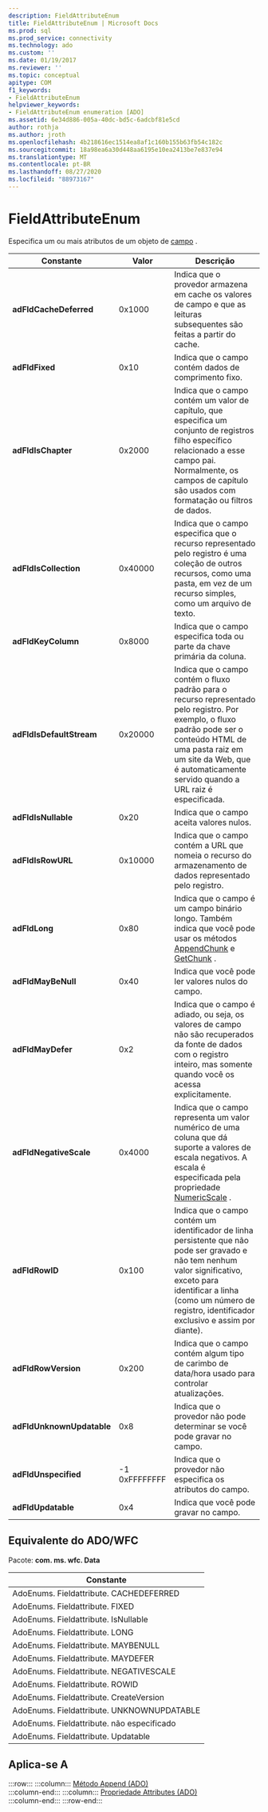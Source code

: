 ```yaml
---
description: FieldAttributeEnum
title: FieldAttributeEnum | Microsoft Docs
ms.prod: sql
ms.prod_service: connectivity
ms.technology: ado
ms.custom: ''
ms.date: 01/19/2017
ms.reviewer: ''
ms.topic: conceptual
apitype: COM
f1_keywords:
- FieldAttributeEnum
helpviewer_keywords:
- FieldAttributeEnum enumeration [ADO]
ms.assetid: 6e34d886-005a-40dc-bd5c-6adcbf81e5cd
author: rothja
ms.author: jroth
ms.openlocfilehash: 4b218616ec1514ea8af1c160b155b63fb54c182c
ms.sourcegitcommit: 18a98ea6a30d448aa6195e10ea2413be7e837e94
ms.translationtype: MT
ms.contentlocale: pt-BR
ms.lasthandoff: 08/27/2020
ms.locfileid: "88973167"
---
```

# <a name="fieldattributeenum"></a>FieldAttributeEnum
Especifica um ou mais atributos de um objeto de [campo](../../../ado/reference/ado-api/field-object.md) .  
  
|Constante|Valor|Descrição|  
|--------------|-----------|-----------------|  
|**adFldCacheDeferred**|0x1000|Indica que o provedor armazena em cache os valores de campo e que as leituras subsequentes são feitas a partir do cache.|  
|**adFldFixed**|0x10|Indica que o campo contém dados de comprimento fixo.|  
|**adFldIsChapter**|0x2000|Indica que o campo contém um valor de capítulo, que especifica um conjunto de registros filho específico relacionado a esse campo pai. Normalmente, os campos de capítulo são usados com formatação ou filtros de dados.|  
|**adFldIsCollection**|0x40000|Indica que o campo especifica que o recurso representado pelo registro é uma coleção de outros recursos, como uma pasta, em vez de um recurso simples, como um arquivo de texto.|  
|**adFldKeyColumn**|0x8000|Indica que o campo especifica toda ou parte da chave primária da coluna.|  
|**adFldIsDefaultStream**|0x20000|Indica que o campo contém o fluxo padrão para o recurso representado pelo registro. Por exemplo, o fluxo padrão pode ser o conteúdo HTML de uma pasta raiz em um site da Web, que é automaticamente servido quando a URL raiz é especificada.|  
|**adFldIsNullable**|0x20|Indica que o campo aceita valores nulos.|  
|**adFldIsRowURL**|0x10000|Indica que o campo contém a URL que nomeia o recurso do armazenamento de dados representado pelo registro.|  
|**adFldLong**|0x80|Indica que o campo é um campo binário longo. Também indica que você pode usar os métodos [AppendChunk](../../../ado/reference/ado-api/appendchunk-method-ado.md) e [GetChunk](../../../ado/reference/ado-api/getchunk-method-ado.md) .|  
|**adFldMayBeNull**|0x40|Indica que você pode ler valores nulos do campo.|  
|**adFldMayDefer**|0x2|Indica que o campo é adiado, ou seja, os valores de campo não são recuperados da fonte de dados com o registro inteiro, mas somente quando você os acessa explicitamente.|  
|**adFldNegativeScale**|0x4000|Indica que o campo representa um valor numérico de uma coluna que dá suporte a valores de escala negativos. A escala é especificada pela propriedade [NumericScale](../../../ado/reference/ado-api/numericscale-property-ado.md) .|  
|**adFldRowID**|0x100|Indica que o campo contém um identificador de linha persistente que não pode ser gravado e não tem nenhum valor significativo, exceto para identificar a linha (como um número de registro, identificador exclusivo e assim por diante).|  
|**adFldRowVersion**|0x200|Indica que o campo contém algum tipo de carimbo de data/hora usado para controlar atualizações.|  
|**adFldUnknownUpdatable**|0x8|Indica que o provedor não pode determinar se você pode gravar no campo.|  
|**adFldUnspecified**|-1 0xFFFFFFFF|Indica que o provedor não especifica os atributos do campo.|  
|**adFldUpdatable**|0x4|Indica que você pode gravar no campo.|  
  
## <a name="adowfc-equivalent"></a>Equivalente do ADO/WFC  
 Pacote: **com. ms. wfc. Data**  
  
|Constante|  
|--------------|  
|AdoEnums. Fieldattribute. CACHEDEFERRED|  
|AdoEnums. Fieldattribute. FIXED|  
|AdoEnums. Fieldattribute. IsNullable|  
|AdoEnums. Fieldattribute. LONG|  
|AdoEnums. Fieldattribute. MAYBENULL|  
|AdoEnums. Fieldattribute. MAYDEFER|  
|AdoEnums. Fieldattribute. NEGATIVESCALE|  
|AdoEnums. Fieldattribute. ROWID|  
|AdoEnums. Fieldattribute. CreateVersion|  
|AdoEnums. Fieldattribute. UNKNOWNUPDATABLE|  
|AdoEnums. Fieldattribute. não especificado|  
|AdoEnums. Fieldattribute. Updatable|  
  
## <a name="applies-to"></a>Aplica-se A  

:::row:::
    :::column:::
        [Método Append (ADO)](../../../ado/reference/ado-api/append-method-ado.md)  
    :::column-end:::
    :::column:::
        [Propriedade Attributes (ADO)](../../../ado/reference/ado-api/attributes-property-ado.md)  
    :::column-end:::
:::row-end:::
